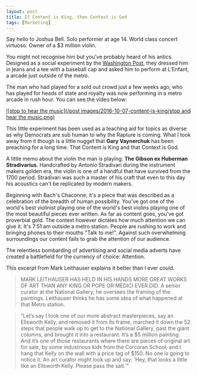 ```yaml
---
layout: post
title: If Content is King, then Context is God
tags: [Marketing]
---
```


Say hello to Joshua Bell. Solo performer at age 14. World class concert virtuoso. Owner of a $3 million violin.

You might not recognise him but you've probably heard of his antics. Designed as a social experiment by the [Washington Post](https://www.washingtonpost.com/lifestyle/magazine/pearls-before-breakfast-can-one-of-the-nations-great-musicians-cut-through-the-fog-of-a-dc-rush-hour-lets-find-out/2014/09/23/8a6d46da-4331-11e4-b47c-f5889e061e5f_story.html), they dressed him in jeans and a tee with a baseball cap and asked him to perform at L'Enfant, a arcade just outside of the metro.

The man who had played for a sold out crowd just a few weeks ago, who has played for heads of state and royalty was now performing in a metro arcade in rush hour. You can see the video below:

[![stop to hear the music](/post images/2016-10-07-content-is-king/stop and hear the music.png)](https://www.youtube.com/watch?v=hnOPu0_YWhw)

This little experiment has been used as a teaching aid for topics as diverse as why Democrats are sub human to why the Rapture is coming. What I took away from it though is a little nugget that **Gary Vaynerchuk** has been preaching for a long time. That Content is King and that Context is God.

A little memo about the violin the man is playing: **The Gibson ex Huberman Stradivarius**. Handcrafted by Antonio Stradivari during the instrument makers golden era, the violin is one of a handful that have survived from the 1700 period. Stradivari was such a master of his craft that even to this day his acoustics can't be replicated by modern makers.

Beginning with Bach's Chaconne, it's a piece that was described as a celebration of the breadth of human possibility. You've got one of the world's best violinist playing one of the world's best violins playing one of the most beautiful pieces ever written. As far as content goes, you've got proverbial gold. The context however dictates how much attention we can give it. It's 7:51 am outside a metro station. People are rushing to work and bringing phones to their mouths "Talk to me!". Against such overwhelming surroundings our content fails to grab the attention of our audience.

The relentless bombarding of advertising and social media adverts have created a battlefield for the currency of choice: Attention.

This excerpt from Mark Leithauser explains it better than I ever could.

> MARK LEITHAUSER HAS HELD IN HIS HANDS MORE GREAT WORKS OF ART THAN ANY KING OR POPE OR MEDICI EVER DID. A senior curator at the National Gallery, he oversees the framing of the paintings. Leithauser thinks he has some idea of what happened at that Metro station.

> “Let’s say I took one of our more abstract masterpieces, say an Ellsworth Kelly, and removed it from its frame, marched it down the 52 steps that people walk up to get to the National Gallery, past the giant columns, and brought it into a restaurant. It’s a $5 million painting. And it’s one of those restaurants where there are pieces of original art for sale, by some industrious kids from the Corcoran School, and I hang that Kelly on the wall with a price tag of $150. No one is going to notice it. An art curator might look up and say: ‘Hey, that looks a little like an Ellsworth Kelly. Please pass the salt.’”
